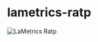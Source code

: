 # lametrics-ratp

![LaMetrics Ratp](https://raw.githubusercontent.com/pgrimaud/lametrics-ratp/master/images/ratp.png)
